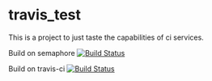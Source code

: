 # travis_test
This is a project to just taste the capabilities of ci services.

Build on semaphore [![Build Status](https://semaphoreci.com/api/v1/projects/ba64cdfa-6b80-497f-872e-535f9b7265e3/474260/badge.svg)](https://semaphoreci.com/budda/travis_test)      

Build on travis-ci [![Build Status](https://travis-ci.org/carmelopellegrino/travis_test.svg?branch=master)](https://travis-ci.org/carmelopellegrino/travis_test)
